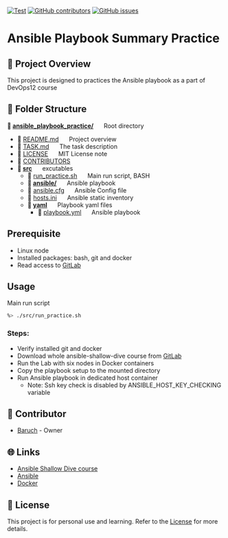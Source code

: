 [![Test](https://img.shields.io/badge/ansible_playbook_practice01-8A2BE2)]([https://](https://img.shields.io/badge/ansible_playbook_practice-8A2BE2))
[![GitHub contributors](https://img.shields.io/github/contributors/baruchgu/ansible_playbook_practice)](https://github.com/baruchgu/ansible_playbook_practice/graphs/contributors)
[![GitHub issues](https://img.shields.io/github/issues/coderjojo/creative-profile-readme)](https://github.com/baruchgu/ansible_playbook_practice/issues)

# Ansible Playbook Summary Practice
<!-- ABOUT THE PROJECT -->

## 📌 Project Overview
This project is designed to practices the Ansible playbook as a part of DevOps12 course

<!-- FOLDER STRACTURE -->
## 📁 Folder Structure
**📁 <span style="display: inline-block; margin-right: 20px;">[ansible_playbook_practice/](./)</span>** Root directory  
  - 📄 <span style="display: inline-block; margin-right: 20px;">[README.md](./README.md)</span> Project overview
  - 📄 <span style="display: inline-block; margin-right: 20px;">[TASK.md](./TASK.md)</span> The task description
  - 📄 <span style="display: inline-block; margin-right: 20px;">[LICENSE](./LICENSE)</span> MIT License note
  - 📄 <span style="display: inline-block; margin-right: 20px;">[CONTRIBUTORS](./CONTRIBUTORS.md)</span> 
  - **📂 <span style="display: inline-block; margin-right: 20px;">[src](./src)</span>** excutables
    - 📜 <span style="display: inline-block; margin-right: 20px;">[run_practice.sh](./src/run_practice.sh)</span> Main run script, BASH
    - **📂 <span style="display: inline-block; margin-right: 20px;">[ansible/](./src/ansible)</span>** Ansible playbook
    - 📜 <span style="display: inline-block; margin-right: 20px;">[ansible.cfg](./src/ansible/ansible.cfg)</span> Ansible Config file
    - 📜 <span style="display: inline-block; margin-right: 20px;">[hosts.ini](./src/ansible/hosts.ini)</span> Ansible static inventory
    - **📂 <span style="display: inline-block; margin-right: 20px;">[yaml](./src/yaml)</span>** Playbook yaml files
      - 📜 <span style="display: inline-block; margin-right: 20px;">[playbook.yml](./src/ansible/yaml/playbook.yml)</span> Ansible playbook

## Prerequisite
- Linux node
- Installed packages: bash, git and docker
- Read access to [GitLab](https://gitlab.com)

<!-- USAGE EXAMPLES -->
## Usage
Main run script
```sh
%> ./src/run_practice.sh
```
### Steps:
- Verify installed git and docker
- Download whole ansible-shallow-dive course from [GitLab](https://gitlab.com)
- Run the Lab with six nodes in Docker containers
- Copy the playbook setup to the mounted directory
- Run Ansible playbook in dedicated host container
   - Note: Ssh key check is disabled by ANSIBLE_HOST_KEY_CHECKING variable

<!-- CONTRIBUTORS -->
## 👥 Contributor
* [Baruch](https://github.com/baruchgu) - Owner

<!-- LINKS -->
## 🌐 Links
* [Ansible Shallow Dive course](https://gitlab.com/vaiolabs-io/ansible-shallow-dive)
* [Ansible](https://docs.ansible.com)
* [Docker](https://www.docker.com)

## 📜 License
This project is for personal use and learning. Refer to the [License](./LICENSE) for more details.
